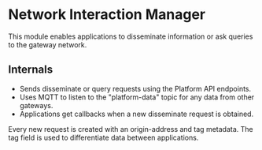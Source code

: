 # Network Interaction Manager
This module enables applications to disseminate information or ask queries to the gateway network.

## Internals
* Sends disseminate or query requests using the Platform API endpoints.
* Uses MQTT to listen to the "platform-data" topic for any data from other gateways.
* Applications get callbacks when a new disseminate request is obtained.

Every new request is created with an origin-address and tag metadata. The tag field is used to differentiate data 
between applications. 